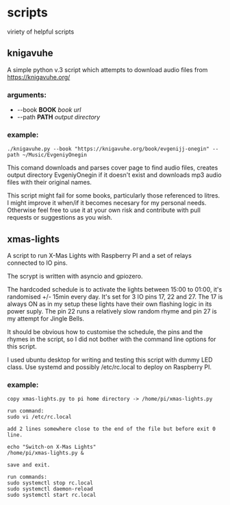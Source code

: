 # scripts
viriety of helpful scripts

## knigavuhe

A simple python v.3 script which attempts to download audio files from 
https://knigavuhe.org/

### arguments:
-  --book __BOOK__  _book url_
-  --path __PATH__  _output directory_

### example:
```
./knigavuhe.py --book "https://knigavuhe.org/book/evgenijj-onegin" --path ~/Music/EvgeniyOnegin
```
This comand downloads and parses cover page to find audio files, creates output directory EvgeniyOnegin if it doesn't exist and downloads mp3 audio files with their original names.

This script might fail for some books, particularly those referenced to litres. I might improve it when/if it becomes necesary for my personal needs. Otherwise feel free to use it at your own risk and contribute with pull requests or suggestions as you wish.


## xmas-lights

A script to run X-Mas Lights with Raspberry PI and a set of relays connected to IO pins.

The scrypt is written with asyncio and gpiozero.

The hardcoded schedule is to activate the lights between 15:00 to 01:00, it's randomised +/- 15min every day. It's set for 3 IO pins 17, 22 and 27. The 17 is always ON as in my setup these lights have their own flashing logic in its power suply. The pin 22 runs a relatively slow random rhyme and pin 27 is my attempt for Jingle Bells.

It should be obvious how to customise the schedule, the pins and the rhymes in the script, so I did not bother with the command line options for this script.

I used ubuntu desktop for writing and testing this script with dummy LED class. Use systemd and possibly /etc/rc.local to deploy on Raspberry PI.

### example:
```
copy xmas-lights.py to pi home directory -> /home/pi/xmas-lights.py

run command:
sudo vi /etc/rc.local

add 2 lines somewhere close to the end of the file but before exit 0 line.

echo "Switch-on X-Mas Lights"
/home/pi/xmas-lights.py &

save and exit.

run commands:
sudo systemctl stop rc.local
sudo systemctl daemon-reload
sudo systemctl start rc.local
```

